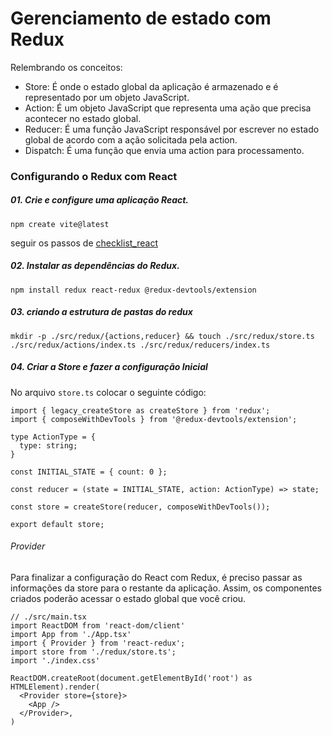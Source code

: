 # Gerenciamento de estado com Redux

Relembrando os conceitos:

- Store: É onde o estado global da aplicação é armazenado e é representado por um objeto JavaScript.
- Action: É um objeto JavaScript que representa uma ação que precisa acontecer no estado global.
- Reducer: É uma função JavaScript responsável por escrever no estado global de acordo com a ação solicitada pela action.
- Dispatch: É uma função que envia uma action para processamento.



### Configurando o Redux com React

##### 01. Crie e configure uma aplicação React.

```
npm create vite@latest
```

seguir os passos de [checklist_react](./checklist_react.md)

##### 02. Instalar as dependências do Redux.
``` 
npm install redux react-redux @redux-devtools/extension
```


##### 03. criando a estrutura de pastas do redux


```
mkdir -p ./src/redux/{actions,reducer} && touch ./src/redux/store.ts ./src/redux/actions/index.ts ./src/redux/reducers/index.ts
```

##### 04. Criar a Store e fazer a configuração Inicial

No arquivo `store.ts` colocar o seguinte código:

```
import { legacy_createStore as createStore } from 'redux';
import { composeWithDevTools } from '@redux-devtools/extension';

type ActionType = {
  type: string;
}

const INITIAL_STATE = { count: 0 };

const reducer = (state = INITIAL_STATE, action: ActionType) => state;

const store = createStore(reducer, composeWithDevTools());

export default store;
```

###### Provider
Para finalizar a configuração do React com Redux, é preciso passar as informações da store para o restante da aplicação. Assim, os componentes criados poderão acessar o estado global que você criou.

``` 
// ./src/main.tsx
import ReactDOM from 'react-dom/client'
import App from './App.tsx'
import { Provider } from 'react-redux';
import store from './redux/store.ts';
import './index.css'

ReactDOM.createRoot(document.getElementById('root') as HTMLElement).render(
  <Provider store={store}>
    <App />
  </Provider>,
)
```
